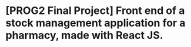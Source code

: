 # [PROG2 Final Project] Front end of a stock management application for a pharmacy, made with React JS.
